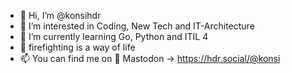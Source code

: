 - 👋 Hi, I’m @konsihdr
- 👀 I’m interested in Coding, New Tech and IT-Architecture
- 🌱 I’m currently learning Go, Python and ITIL 4
- 🚒 firefighting is a way of life
- 📫 You can find me on 🐘 Mastodon -> https://hdr.social/@konsi